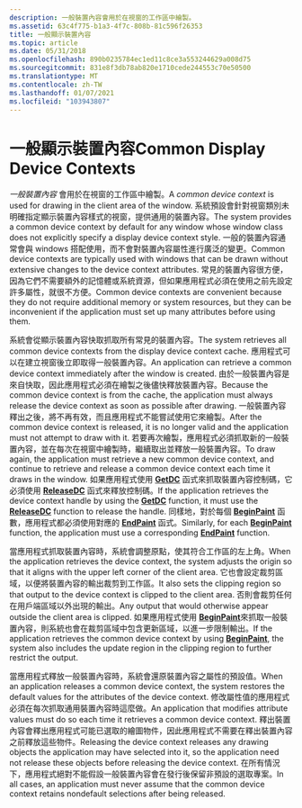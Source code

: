 ```yaml
---
description: 一般裝置內容會用於在視窗的工作區中繪製。
ms.assetid: 63c4f775-b1a3-4f7c-808b-81c596f26353
title: 一般顯示裝置內容
ms.topic: article
ms.date: 05/31/2018
ms.openlocfilehash: 890b0235784ec1ed11c8ce3a553244629a008d75
ms.sourcegitcommit: 831e8f3db78ab820e1710cede244553c70e50500
ms.translationtype: MT
ms.contentlocale: zh-TW
ms.lasthandoff: 01/07/2021
ms.locfileid: "103943807"
---
```

# <a name="common-display-device-contexts"></a><span data-ttu-id="45083-103">一般顯示裝置內容</span><span class="sxs-lookup"><span data-stu-id="45083-103">Common Display Device Contexts</span></span>

<span data-ttu-id="45083-104">*一般裝置內容* 會用於在視窗的工作區中繪製。</span><span class="sxs-lookup"><span data-stu-id="45083-104">A *common device context* is used for drawing in the client area of the window.</span></span> <span data-ttu-id="45083-105">系統預設會針對視窗類別未明確指定顯示裝置內容樣式的視窗，提供通用的裝置內容。</span><span class="sxs-lookup"><span data-stu-id="45083-105">The system provides a common device context by default for any window whose window class does not explicitly specify a display device context style.</span></span> <span data-ttu-id="45083-106">一般的裝置內容通常會與 windows 搭配使用，而不會對裝置內容屬性進行廣泛的變更。</span><span class="sxs-lookup"><span data-stu-id="45083-106">Common device contexts are typically used with windows that can be drawn without extensive changes to the device context attributes.</span></span> <span data-ttu-id="45083-107">常見的裝置內容很方便，因為它們不需要額外的記憶體或系統資源，但如果應用程式必須在使用之前先設定許多屬性，就很不方便。</span><span class="sxs-lookup"><span data-stu-id="45083-107">Common device contexts are convenient because they do not require additional memory or system resources, but they can be inconvenient if the application must set up many attributes before using them.</span></span>

<span data-ttu-id="45083-108">系統會從顯示裝置內容快取抓取所有常見的裝置內容。</span><span class="sxs-lookup"><span data-stu-id="45083-108">The system retrieves all common device contexts from the display device context cache.</span></span> <span data-ttu-id="45083-109">應用程式可以在建立視窗後立即取得一般裝置內容。</span><span class="sxs-lookup"><span data-stu-id="45083-109">An application can retrieve a common device context immediately after the window is created.</span></span> <span data-ttu-id="45083-110">由於一般裝置內容是來自快取，因此應用程式必須在繪製之後儘快釋放裝置內容。</span><span class="sxs-lookup"><span data-stu-id="45083-110">Because the common device context is from the cache, the application must always release the device context as soon as possible after drawing.</span></span> <span data-ttu-id="45083-111">一般裝置內容釋出之後，將不再有效，而且應用程式不能嘗試使用它來繪製。</span><span class="sxs-lookup"><span data-stu-id="45083-111">After the common device context is released, it is no longer valid and the application must not attempt to draw with it.</span></span> <span data-ttu-id="45083-112">若要再次繪製，應用程式必須抓取新的一般裝置內容，並在每次在視窗中繪製時，繼續取出並釋放一般裝置內容。</span><span class="sxs-lookup"><span data-stu-id="45083-112">To draw again, the application must retrieve a new common device context, and continue to retrieve and release a common device context each time it draws in the window.</span></span> <span data-ttu-id="45083-113">如果應用程式使用 [**GetDC**](/windows/desktop/api/Winuser/nf-winuser-getdc) 函式來抓取裝置內容控制碼，它必須使用 [**ReleaseDC**](/windows/desktop/api/Winuser/nf-winuser-releasedc) 函式來釋放控制碼。</span><span class="sxs-lookup"><span data-stu-id="45083-113">If the application retrieves the device context handle by using the [**GetDC**](/windows/desktop/api/Winuser/nf-winuser-getdc) function, it must use the [**ReleaseDC**](/windows/desktop/api/Winuser/nf-winuser-releasedc) function to release the handle.</span></span> <span data-ttu-id="45083-114">同樣地，對於每個 [**BeginPaint**](/windows/desktop/api/Winuser/nf-winuser-beginpaint) 函數，應用程式都必須使用對應的 [**EndPaint**](/windows/desktop/api/Winuser/nf-winuser-endpaint) 函式。</span><span class="sxs-lookup"><span data-stu-id="45083-114">Similarly, for each [**BeginPaint**](/windows/desktop/api/Winuser/nf-winuser-beginpaint) function, the application must use a corresponding [**EndPaint**](/windows/desktop/api/Winuser/nf-winuser-endpaint) function.</span></span>

<span data-ttu-id="45083-115">當應用程式抓取裝置內容時，系統會調整原點，使其符合工作區的左上角。</span><span class="sxs-lookup"><span data-stu-id="45083-115">When the application retrieves the device context, the system adjusts the origin so that it aligns with the upper left corner of the client area.</span></span> <span data-ttu-id="45083-116">它也會設定裁剪區域，以便將裝置內容的輸出裁剪到工作區。</span><span class="sxs-lookup"><span data-stu-id="45083-116">It also sets the clipping region so that output to the device context is clipped to the client area.</span></span> <span data-ttu-id="45083-117">否則會裁剪任何在用戶端區域以外出現的輸出。</span><span class="sxs-lookup"><span data-stu-id="45083-117">Any output that would otherwise appear outside the client area is clipped.</span></span> <span data-ttu-id="45083-118">如果應用程式使用 [**BeginPaint**](/windows/desktop/api/Winuser/nf-winuser-beginpaint)來抓取一般裝置內容，則系統也會在裁剪區域中包含更新區域，以進一步限制輸出。</span><span class="sxs-lookup"><span data-stu-id="45083-118">If the application retrieves the common device context by using [**BeginPaint**](/windows/desktop/api/Winuser/nf-winuser-beginpaint), the system also includes the update region in the clipping region to further restrict the output.</span></span>

<span data-ttu-id="45083-119">當應用程式釋放一般裝置內容時，系統會還原裝置內容之屬性的預設值。</span><span class="sxs-lookup"><span data-stu-id="45083-119">When an application releases a common device context, the system restores the default values for the attributes of the device context.</span></span> <span data-ttu-id="45083-120">修改屬性值的應用程式必須在每次抓取通用裝置內容時這麼做。</span><span class="sxs-lookup"><span data-stu-id="45083-120">An application that modifies attribute values must do so each time it retrieves a common device context.</span></span> <span data-ttu-id="45083-121">釋出裝置內容會釋出應用程式可能已選取的繪圖物件，因此應用程式不需要在釋出裝置內容之前釋放這些物件。</span><span class="sxs-lookup"><span data-stu-id="45083-121">Releasing the device context releases any drawing objects the application may have selected into it, so the application need not release these objects before releasing the device context.</span></span> <span data-ttu-id="45083-122">在所有情況下，應用程式絕對不能假設一般裝置內容會在發行後保留非預設的選取專案。</span><span class="sxs-lookup"><span data-stu-id="45083-122">In all cases, an application must never assume that the common device context retains nondefault selections after being released.</span></span>

 

 



